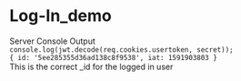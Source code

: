 # Log-In_demo
Server Console Output  
`console.log(jwt.decode(req.cookies.usertoken, secret));`  
`{ id: '5ee285355d36ad138c8f9538', iat: 1591903803 }`  
This is the correct _id for the logged in user  

